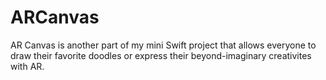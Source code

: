 # ARCanvas
AR Canvas is another part of my mini Swift project that allows everyone to draw their favorite doodles or express their beyond-imaginary creativites with AR.
